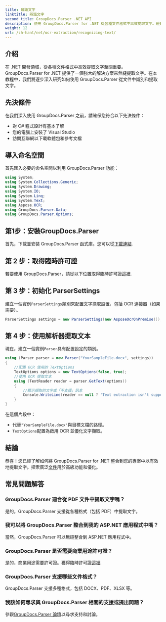 ```yaml
---
title: 辨識文字
linktitle: 辨識文字
second_title: GroupDocs.Parser .NET API
description: 使用 GroupDocs.Parser for .NET 從各種文件格式中高效提取文字。輕鬆整合和強大的 OCR 功能。
weight: 12
url: /zh-hant/net/ocr-extraction/recognizing-text/
---
```

## 介紹
在 .NET 開發領域，從各種文件格式中高效提取文字至關重要。 GroupDocs.Parser for .NET 提供了一個強大的解決方案來無縫提取文字。在本教程中，我們將逐步深入研究如何使用 GroupDocs.Parser 從文件中識別和提取文字。
## 先決條件
在我們深入使用 GroupDocs.Parser 之前，請確保您符合以下先決條件：
- 對 C# 程式設計有基本了解
- 您的電腦上安裝了 Visual Studio
- 訪問互聯網以下載軟體包和參考文檔

## 導入命名空間
首先匯入必要的命名空間以利用 GroupDocs.Parser 功能：
```csharp
using System;
using System.Collections.Generic;
using System.Drawing;
using System.IO;
using System.Linq;
using System.Text;
using Aspose.OCR;
using GroupDocs.Parser.Data;
using GroupDocs.Parser.Options;
```
## 第1步：安裝GroupDocs.Parser
首先，下載並安裝 GroupDocs.Parser 函式庫。您可以從[下載連結](https://releases.groupdocs.com/parser/net/).
## 第 2 步：取得臨時許可證
若要使用 GroupDocs.Parser，請從以下位置取得臨時許可證[這裡](https://purchase.groupdocs.com/temporary-license/).
## 第 3 步：初始化 ParserSettings
建立一個實例`ParserSettings`類別來配置文字擷取設置，包括 OCR 連接器（如果需要）。
```csharp
ParserSettings settings = new ParserSettings(new AsposeOcrOnPremise());
```
## 第 4 步：使用解析器提取文本
現在，建立一個實例`Parser`具有配置設定的類別。
```csharp
using (Parser parser = new Parser("YourSampleFile.docx", settings))
{
    //配置 OCR 使用的 TextOptions
    TextOptions options = new TextOptions(false, true);
    //使用 OCR 提取文本
    using (TextReader reader = parser.GetText(options))
    {
        //顯示擷取的文字或「不支援」訊息
        Console.WriteLine(reader == null ? "Text extraction isn't supported" : reader.ReadToEnd());
    }
}
```
在這個片段中：
- 代替`"YourSampleFile.docx"`與目標文檔的路徑。
- `TextOptions`配置為啟用 OCR 並優化文字擷取。

## 結論
恭喜！您已經了解如何將 GroupDocs.Parser for .NET 整合到您的專案中以有效地提取文字。探索廣泛[文件](https://tutorials.groupdocs.com/parser/net/)用於高級功能和優化。

## 常見問題解答
### GroupDocs.Parser 適合從 PDF 文件中提取文字嗎？
是的，GroupDocs.Parser 支援從各種格式（包括 PDF）中提取文字。
### 我可以將 GroupDocs.Parser 整合到我的 ASP.NET 應用程式中嗎？
當然，GroupDocs.Parser 可以無縫整合到 ASP.NET 應用程式中。
### GroupDocs.Parser 是否需要商業用途許可證？
是的，商業用途需要許可證。獲得臨時許可證[這裡](https://purchase.groupdocs.com/temporary-license/).
### GroupDocs.Parser 支援哪些文件格式？
GroupDocs.Parser 支援多種格式，包括 DOCX、PDF、XLSX 等。
### 我該如何尋求與 GroupDocs.Parser 相關的支援或提出問題？
參觀[GroupDocs.Parser 論壇](https://forum.groupdocs.com/c/parser/17)以尋求支持和討論。